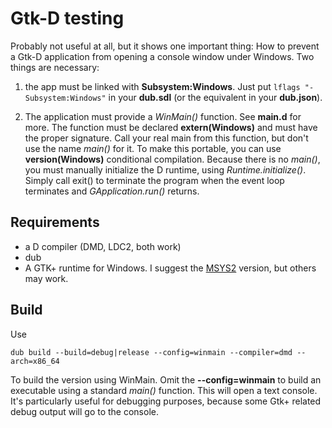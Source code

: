 # Gtk-D testing

Probably not useful at all, but it shows one important thing: How to prevent a Gtk-D application from opening a console window under Windows. Two things are necessary:

1. the app must be linked with **Subsystem:Windows**. Just put `lflags "-Subsystem:Windows"` in your **dub.sdl** (or the equivalent in your **dub.json**).

2. The application must provide a *WinMain()* function. See **main.d** for more. The function must be declared **extern(Windows)** and must have the proper signature. Call your real main from this function, but don't use the name *main()* for it. To make this portable, you can use **version(Windows)** conditional compilation. Because there is no *main()*, you must manually initialize the D runtime, using *Runtime.initialize()*. Simply call exit() to terminate the program when the event loop terminates and *GApplication.run()* returns.

## Requirements

* a D compiler (DMD, LDC2, both work)
* dub
* A GTK+ runtime for Windows. I suggest the [MSYS2](https://www.msys2.org/) version, but others may work.

## Build

Use

    dub build --build=debug|release --config=winmain --compiler=dmd --arch=x86_64
To build the version using WinMain. Omit the **--config=winmain** to build an executable using a standard *main()* function. This will open a text console. It's particularly useful for debugging purposes, because some Gtk+ related debug output will go to the console. 

